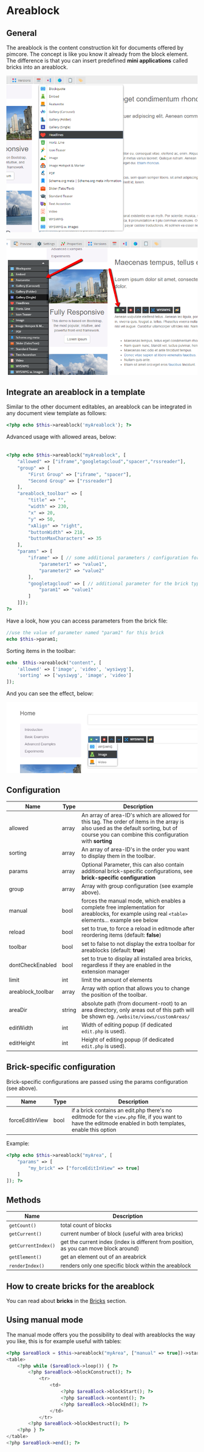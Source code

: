 # Areablock

## General 

The areablock is the content construction kit for documents offered by pimcore.
The concept is like you know it already from the block element. 
The difference is that you can insert predefined **mini applications** called bricks into an areablock.

![Admin panel preview 1](../../../img/areablock_editmode1.png)

![Admin panel preview 2](../../../img/areablock_editmode2.png)

## Integrate an areablock in a template
Similar to the other document editables, an areablock can be integrated in any document view template as follows:

```php
<?php echo $this->areablock('myAreablock'); ?>
```

Advanced usage with allowed areas, below:

```php

<?php echo $this->areablock("myAreablock", [
    "allowed" => ["iframe","googletagcloud","spacer","rssreader"],
    "group" => [
        "First Group" => ["iframe", "spacer"],
        "Second Group" => ["rssreader"]
    ],
    "areablock_toolbar" => [
        "title" => "",
        "width" => 230,
        "x" => 20,
        "y" => 50,
        "xAlign" => "right",
        "buttonWidth" => 218,
        "buttonMaxCharacters" => 35
    ],
    "params" => [
        "iframe" => [ // some additional parameters / configuration for the brick type "iframe"
            "parameter1" => "value1",
            "parameter2" => "value2"
        ],
        "googletagcloud" => [ // additional parameter for the brick type "googletagcloud"
            "param1" => "value1"
        ]
    ]]);
?>
```

Have a look, how you can access parameters from the brick file:

```php
//use the value of parameter named "param1" for this brick
echo $this->param1;
```

Sorting items in the toolbar: 

```php
echo  $this->areablock("content", [
    'allowed' => ['image', 'video', 'wysiwyg'],
    'sorting' => ['wysiwyg', 'image', 'video']
]); 
```

And you can see the effect, below:

![Admin panel preview - sroting areablocks](../../../img/areablock_editmode3.png)

## Configuration

| Name              | Type   | Description                                                                                                                                                                                  |
|-------------------|--------|----------------------------------------------------------------------------------------------------------------------------------------------------------------------------------------------|
| allowed           | array  | An array of area-ID's which are allowed for this tag. The order of items in the array is also used as the default sorting, but of course you can combine this configuration with **sorting** |
| sorting           | array  | An array of area-ID's in the order you want to display them in the toolbar.                                                                                                                  |
| params            | array  | Optional Parameter, this can also contain additional brick-specific configurations, see **brick-specific configuration**                                                                     |
| group             | array  | Array with group configuration (see example above).                                                                                                                                          |
| manual            | bool   | forces the manual mode, which enables a complete free implementation for areablocks, for example using real `<table>` elements... example see below                                      |
| reload            | bool   | set to true, to force a reload in editmode after reordering items (default: **false**)                                                                                                       |
| toolbar           | bool   | set to false to not display the extra toolbar for areablocks (default: **true**)                                                                                                             |
| dontCheckEnabled  | bool   | set to true to display all installed area bricks, regardless if they are enabled in the extension manager                                                                                    |
| limit             | int    | limit the amount of elements                                                                                                                                                                 |
| areablock_toolbar | array  | Array with option that allows you to change the position of the toolbar.                                                                                                                     |
| areaDir           | string | absolute path (from document-root) to an area directory, only areas out of this path will be shown eg. `/website/views/customAreas/`                                                     |
| editWidth         | int    | Width of editing popup (if dedicated `edit.php` is used).                                                                                                                                |
| editHeight        | int    | Height of editing popup (if dedicated `edit.php` is used).                                                                                                                               |

## Brick-specific configuration
Brick-specific configurations are passed using the params configuration (see above). 

| Name            | Type | Description                                                                                                                                                     |
|-----------------|------|-----------------------------------------------------------------------------------------------------------------------------------------------------------------|
| forceEditInView | bool | if a brick contains an edit.php there's no editmode for the `view.php` file, if you want to have the editmode enabled in both templates, enable this option |

Example: 

```php
<?php echo $this->areablock("myArea", [
    "params" => [
        "my_brick" => ["forceEditInView" => true]
    ]
]); ?>
```
## Methods

| Name                    | Description                                                                            |
|-------------------------|----------------------------------------------------------------------------------------|
| `getCount()`        | total count of blocks                                                                  |
| `getCurrent()`      | current number of block (useful with area bricks)                                      |
| `getCurrentIndex()` | get the current index (index is different from position, as you can move block around) |
| `getElement()`      | get an element out of an areabrick                                                     |
| `renderIndex()`     | renders only one specific block within the areablock                                   |

## How to create bricks for the areablock

You can read about **bricks** in the [Bricks](./02_Bricks.md) section.

## Using manual mode

The manual mode offers you the possibility to deal with areablocks the way you like, this is for example useful with tables: 

```php
<?php $areaBlock = $this->areablock("myArea", ["manual" => true])->start(); ?>
<table>
    <?php while ($areaBlock->loop()) { ?>
        <?php $areaBlock->blockConstruct(); ?>
            <tr>
                <td>
                    <?php $areaBlock->blockStart(); ?>
                    <?php $areaBlock->content(); ?>
                    <?php $areaBlock->blockEnd(); ?>
                </td>
            </tr>
        <?php $areaBlock->blockDestruct(); ?>
    <?php } ?>
</table>
<?php $areaBlock->end(); ?>
```